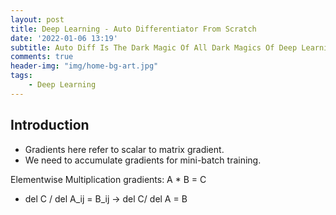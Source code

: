 ```yaml
---
layout: post
title: Deep Learning - Auto Differentiator From Scratch
date: '2022-01-06 13:19'
subtitle: Auto Diff Is The Dark Magic Of All Dark Magics Of Deep Learning
comments: true
header-img: "img/home-bg-art.jpg"
tags:
    - Deep Learning
---
```


## Introduction

- Gradients here refer to scalar to matrix gradient.
- We need to accumulate gradients for mini-batch training.

Elementwise Multiplication gradients:
A * B = C

- del C / del A_ij = B_ij -> del C/ del A = B
